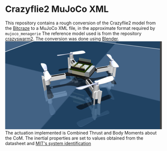 # Crazyflie2 MuJoCo XML

This repository contains a rough conversion of the Crazyflie2 model from the [Bitcraze](https://www.bitcraze.io/) to a MuJoCo XML file, in the approximate format required by `mujoco_menagerie`
 The reference model used is from the repository [crazyswarm2](https://github.com/IMRCLab/crazyswarm2).
The conversion was done using [Blender](https://www.blender.org/).
![Crazyflie2 Model](cf2.png)
The actuation implemented is Combined Thrust and Body Moments about the CoM. The inertial properties are set to values obtained from the datasheet and [MIT's system identification](https://groups.csail.mit.edu/robotics-center/public_papers/Landry15.pdf)
